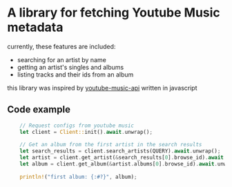 # A library for fetching Youtube Music metadata

currently, these features are included:
- searching for an artist by name
- getting an artist's singles and albums
- listing tracks and their ids from an album

this library was inspired by [youtube-music-api](https://github.com/emresenyuva/youtube-music-api) written in javascript

## Code example

```rust
    // Request configs from youtube music
    let client = Client::init().await.unwrap();
    
    // Get an album from the first artist in the search results
    let search_results = client.search_artists(QUERY).await.unwrap();
    let artist = client.get_artist(&search_results[0].browse_id).await.unwrap();
    let album = client.get_album(&artist.albums[0].browse_id).await.unwrap();
    
    println!("first album: {:#?}", album);
```